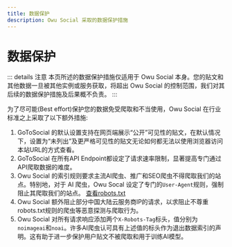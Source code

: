 ```yaml
---
title: 数据保护
description: Owu Social 采取的数据保护措施
---
```


# 数据保护

::: details 注意
本页所述的数据保护措施仅适用于 Owu Social 本身。您的贴文和其他数据一旦被其他实例或服务获取，将超出 Owu Social 的控制范围，我们对其后续的数据保护措施及后果概不负责。
:::

为了尽可能(Best effort)保护您的数据免受爬取和不当使用，Owu Social 在行业标准之上采取了以下额外措施:

1. GoToSocial 的默认设置支持在网页端展示“公开”可见性的贴文，在默认情况下，设置为“未列出”及更严格可见性的贴文无论如何都无法以使用浏览器访问本站URL的方式查看。
2. GoToSocial 在所有API Endpoint都设定了请求速率限制，显著提高专门通过API爬取数据的难度。
3. Owu Social 的索引规则要求主流AI爬虫、推广和SEO爬虫不得爬取我们的站点。特别地，对于 AI 爬虫，Owu Socal 设定了专门的`User-Agent`规则，强制阻止其爬取我们的站点。 [查看robots.txt](https://scg.owu.one/robots.txt)
4. Owu Social 额外阻止部分中国大陆云服务商IP的请求，以求阻止不尊重robots.txt规则的爬虫等恶意探测与爬取行为。
5. Owu Social 对所有请求响应添加两个`X-Robots-Tag`标头，值分别为`noimageai`和`noai`。许多AI爬虫认可具有上述值的标头作为退出数据索引的声明。这有助于进一步保护用户贴文不被爬取和用于训练AI模型。
